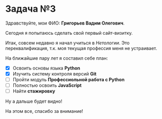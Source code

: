 # Задача №3

Здравствуйте, мои ФИО: **Григорьев Вадим Олегович**. 

Сегодня я попытаюсь сделать свой первый сайт-визитку.

Итак, совсем недавно я начал учиться в _Нетологии_. Это переквалификация, т.к. моя текущая профессия меня не устраивает. 

На ближайшие пару лет я составил себе план:

- [x] Освоить основы языка **Python**
- [x] Изучить систему контроля версий **Git**
- [ ] Пройти модуль **Профессиольной работа с Python** 
- [ ] Полностью освоить **JavaScript**
- [ ] Найти **стажировку**

Ну а дальше будет видно!

На этом все, спасибо за внимание!